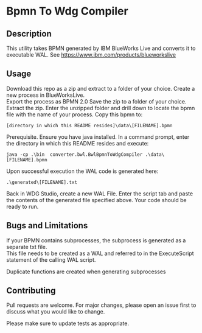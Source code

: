 # Bpmn To Wdg Compiler

## Description

This utility takes BPMN generated by IBM BlueWorks Live and converts it to executable WAL.
See https://www.ibm.com/products/blueworkslive

## Usage

Download this repo as a zip and extract to a folder of your choice.
Create a new process in BlueWorksLive.  
Export the process as BPMN 2.0
Save the zip to a folder of your choice.
Extract the zip.
Enter the unzipped folder and drill down to locate the bpmn file with the name of your process.
Copy this bpmn to:

```
[directory in which this README resides]\data\[FILENAME].bpmn
```
Prerequisite. Ensure you have java installed.
In a command prompt, enter the directory in which this README resides and execute:

```
java -cp .\bin  converter.bwl.BwlBpmnToWdgCompiler .\data\[FILENAME].bpmn
```

Upon successful execution the WAL code is generated here:

```
.\generated\[FILENAME].txt
```

Back in WDG Studio, create a new WAL File.
Enter the script tab and paste the contents of the generated file specified above.
Your code should be ready to run.  

## Bugs and Limitations

If your BPMN contains subprocesses, the subprocess is generated as a separate txt file.  
This file needs to be created as a WAL and  referred to in the ExecuteScript statement of the calling WAL script.

Duplicate functions are created when generating subprocesses

## Contributing
Pull requests are welcome. For major changes, please open an issue first to discuss what you would like to change.

Please make sure to update tests as appropriate.
